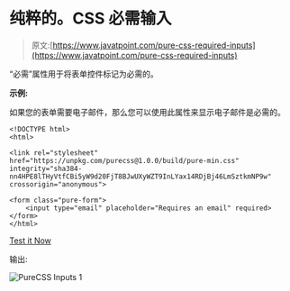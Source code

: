 # 纯粹的。CSS 必需输入

> 原文:[https://www.javatpoint.com/pure-css-required-inputs](https://www.javatpoint.com/pure-css-required-inputs)

“必需”属性用于将表单控件标记为必需的。

**示例:**

如果您的表单需要电子邮件，那么您可以使用此属性来显示电子邮件是必需的。

```
<!DOCTYPE html>
<html>

<link rel="stylesheet" 
href="https://unpkg.com/purecss@1.0.0/build/pure-min.css" 
integrity="sha384-nn4HPE8lTHyVtfCBi5yW9d20FjT8BJwUXyWZT9InLYax14RDjBj46LmSztkmNP9w" 
crossorigin="anonymous">

<form class="pure-form">
    <input type="email" placeholder="Requires an email" required>
</form>
</html>

```

[Test it Now](https://www.javatpoint.com/oprweb/test.jsp?filename=purecssinputs1)

输出:

![PureCSS Inputs 1](../Images/791143259ef780e3afc3efc9672f8324.png)